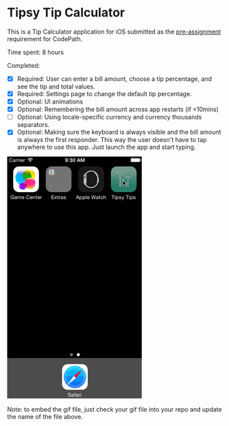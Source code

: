 # Tipsy Tip Calculator

This is a Tip Calculator application for iOS submitted as the [pre-assignment](https://gist.github.com/timothy1ee/7747214) requirement for CodePath.

Time spent: 8 hours

Completed:

* [x] Required: User can enter a bill amount, choose a tip percentage, and see the tip and total values.
* [x] Required: Settings page to change the default tip percentage.
* [x] Optional: UI animations
* [x] Optional: Remembering the bill amount across app restarts (if <10mins)
* [ ] Optional: Using locale-specific currency and currency thousands separators.
* [x] Optional: Making sure the keyboard is always visible and the bill amount is always the first responder. This way the user doesn't have to tap anywhere to use this app. Just launch the app and start typing.

![Tipsy Tips tour gif](assets/tipsy_tips.gif)

Note: to embed the gif file, just check your gif file into your repo and update the name of the file above.
